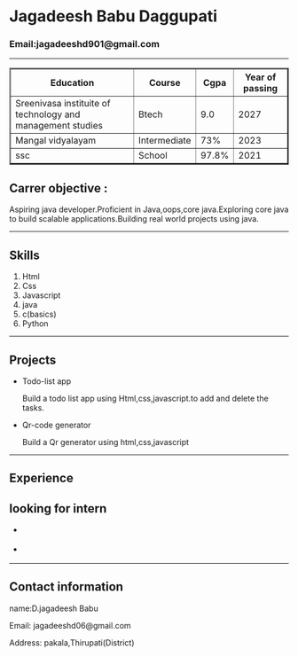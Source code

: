 <html>
<head>
<link rel="stylesheet" href="style1.css">
</head>
<body>


<h1>Jagadeesh Babu Daggupati</h1>
<h3>Email:jagadeeshd901@gmail.com</h3>
<hr>
<table border="2">

<tr>
<th>Education</th>
<th>Course</th>
<th>Cgpa</th>
<th>Year of passing</th>

</tr>
<tr>
<td>Sreenivasa instituite of technology and management studies</td>
<td>Btech</td>
<td>9.0</td>
<td>2027</td>
</tr>
<tr>
<td>Mangal vidyalayam</td>
<td>Intermediate</td>
<td>73%</td>
<td>2023</td>
</tr>
<tr>
<td>ssc</td>
<td>School</td>
<td>97.8%</td>
<td>2021</td>
</tr>
</table>

<h2>Carrer objective :</h2>
<p>Aspiring java developer.Proficient in Java,oops,core java.Exploring core java to build scalable applications.Building real world projects using java.</p>
<hr>
<h2>Skills</h2>
<ol type="1">
<li>Html</li>
<li>Css</li>
<li>Javascript</li>
<li>java</li>
<li>c(basics)</li>
<li>Python</li>
</ol>
<hr>
<h2>Projects</h2>
<ul>
<li>Todo-list app</li>
<p>Build a todo list app using Html,css,javascript.to add and delete the tasks.</p>
<li>Qr-code generator</li>
<p>Build a Qr generator using html,css,javascript</p>
</ul>
<hr>
<h2>Experience</h2>
<h2>looking for intern</h2>
<ul>
<li><p></p></li>
<li><p></p></p></li>
</ul>
<hr>
<h2>Contact information</h2>
<p>name:D.jagadeesh Babu</p>
<p>Email: jagadeeshd06@gmail.com
<p>Address: pakala,Thirupati(District)</p>


</body>
</html>
